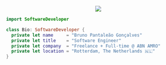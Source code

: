 <p align="center">
  <img src="https://github.com/thompsonemerson/thompsonemerson/raw/master/cover-thompson.png" />
</p>

```swift
import SoftwareDeveloper

class Bio: SoftwareDeveloper {
  private let name     = "Bruno Pantaleão Gonçalves"
  private let title    = "Software Engineer"
  private let company  = "Freelance + Full-time @ ABN AMRO"
  private let location = "Rotterdam, The Netherlands 🇳🇱"
}
```
